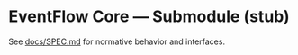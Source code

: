 # EventFlow Core — Submodule (stub)

See [docs/SPEC.md](../docs/SPEC.md) for normative behavior and interfaces.
